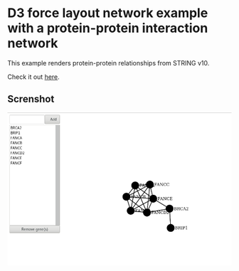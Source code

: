 
# D3 force layout network example with a protein-protein interaction network

This example renders protein-protein relationships from STRING v10.

Check it out [here](https://rawgit.com/kcanderson/d3ForceNetworkExample/master/index.html).

## Screnshot

![Fanconi anemia](fanconi_example.png)